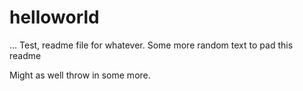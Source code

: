 # helloworld
...
Test, readme file for whatever.
Some more random text to pad this readme

Might as well throw in some more. 
